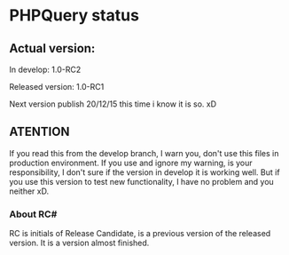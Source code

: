# PHPQuery status

## Actual version:

In develop: 1.0-RC2

Released version: 1.0-RC1

Next version publish 20/12/15 this time i know it is so. xD

## ATENTION

If you read this from the develop branch, I warn you, don't use this files in production environment.
If you use and ignore my warning, is your responsibility, I don't sure if the version in develop it is working well.
But if you use this version to test new functionality, I have no problem and you neither xD.

### About RC#

RC is initials of Release Candidate, is a previous version of the released version. It is a version almost finished.